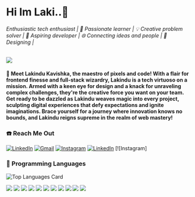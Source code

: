 # Hi Im Laki..👋

###### Enthusiastic tech enthusiast | 🌟 Passionate learner | 💡 Creative problem solver | 🚀 Aspiring developer | 🌐 Connecting ideas and people | 🎨 Designing | 
![](https://komarev.com/ghpvc/?username=lakindulk&color=dc143c)

#### 🌟 Meet Lakindu Kavishka, the maestro of pixels and code! With a flair for frontend finesse and full-stack wizardry, Lakindu is a tech virtuoso on a mission. Armed with a keen eye for design and a knack for unraveling complex challenges, they're the creative force you want on your team. Get ready to be dazzled as Lakindu weaves magic into every project, sculpting digital experiences that defy expectations and ignite imaginations. Brace yourself for a journey where innovation knows no bounds, and Lakindu reigns supreme in the realm of web mastery!

### ☎️ Reach Me Out 
[![LinkedIn](https://img.icons8.com/color/48/000000/linkedin.png)](https://www.linkedin.com/in/lakindu-kavishka-8a1356217) [![Gmail](https://img.icons8.com/color/48/000000/gmail.png)](mailto:lakindulk9@gmail.com) [![Instagram](https://img.icons8.com/fluent/48/000000/instagram-new.png)](https://www.instagram.com/lakindukavishka?igsh=MWlqaXcxZWc5czlpeg%3D%3D&utm_source=qr)  [![LinkedIn](https://img.icons8.com/color/48/000000/linkedin.png)](https://www.linkedin.com/in/lakindu-kavishka-8a1356217) [![Instagram]


### 🚀 Programming Languages
![Top Languages Card](https://github-readme-stats.vercel.app/api/top-langs/?username=lakindulk&layout=compact)

<img src="https://img.icons8.com/color/48/000000/html-5--v1.png"/> <img src="https://img.icons8.com/color/48/000000/css3.png"/> 
<img src="https://img.icons8.com/color/48/000000/javascript--v2.png"/> 
<img src="https://img.icons8.com/officexs/50/000000/react.png"/> 
<img src="https://img.icons8.com/color/48/000000/nodejs.png"/> 
<img src="https://img.icons8.com/offices/40/000000/php-logo.png"/> 
<img src="https://img.icons8.com/color/48/000000/mysql-logo.png"/> 
<img src="https://img.icons8.com/color/48/000000/mongodb.png"/> 
<img src="https://img.icons8.com/color/48/000000/java-coffee-cup-logo.png"/> 
<img src="https://img.icons8.com/color/48/000000/python.png"/> 
<img src="https://www.google.com/url?sa=i&url=https%3A%2F%2Flottiefiles.com%2Fanimations%2Freact-logo-spinning-7YFjKOZmr0&psig=AOvVaw1QE8wwmZnWL_qhwIytdg-T&ust=1716293715634000&source=images&cd=vfe&opi=89978449&ved=0CBEQjRxqGAoTCOjBubuanIYDFQAAAAAdAAAAABCXAQ](https://media3.giphy.com/media/eNAsjO55tPbgaor7ma/giphy.gif?cid=6c09b952fk20go9yiw3ndmuxs1lhqxglpqa5p10ar68hedfe&ep=v1_internal_gif_by_id&rid=giphy.gif&ct=s)](https://giphy.com/stickers/devrock-edr-escueladevrock-no-de-eNAsjO55tPbgaor7ma)"/>


